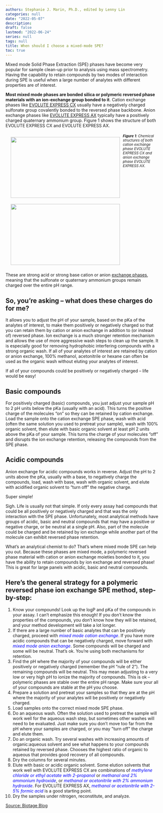 ```yaml
---
authors: Stephanie J. Marin, Ph.D., edited by Lenny Lin
categories: null
date: "2022-05-07"
description:
draft: false
lastmod: "2022-06-24"
series: null
tags: null
title: When should I choose a mixed-mode SPE?
toc: true
---
```



<!--more-->

Mixed mode Solid Phase Extraction (SPE) phases have become very popular for sample clean-up prior to analysis using mass spectrometry. Having the capability to retain compounds by two modes of interaction during SPE is useful when a large number of analytes with different properties are of interest.

**Most mixed mode phases are bonded silica or polymeric reversed phase materials with an ion-exchange group bonded to it**. Cation exchange phases like [EVOLUTE EXPRESS CX](https://www.biotage.com/product-page/evolute-express-cx) usually have a negatively charged sulfonate group covalently bonded to the reversed phase backbone. Anion exchange phases like [EVOLUTE EXPRESS AX](https://www.biotage.com/product-page/evolute-express-ax) typically have a positively charged quaternary ammonium group. Figure 1 shows the structure of both EVOLUTE EXPRESS CX and EVOLUTE EXPRESS AX.

<div class = "row">
  <figure>
  <img width ="360" height= "200" src = "/docs/images/SP-EVOLUTE-EXPRESS-CX-300x250.jpg" style ="float: left" HSPACE="10" VSPACE="10"/>
  <img width ="360" height= "200" src = "/docs/images/SP-EVOLUTE-EXPRESS-AX-300x246.jpg" style ="float: left" HSPACE="10" VSPACE="10"/>
<b>Figure 1</b>: Chemical structures of both cation exchange phase EVOLUTE EXPRESS CX and anion exchange phase EVOLUTE EXPRESS AX.
  </figure>
</div>

These are strong acid or strong base cation or anion [exchange phases](https://en.wikipedia.org/wiki/Ion-exchange_resin), meaning that the sulfonate or quaternary ammonium groups remain charged over the entire pH range.

## So, you’re asking – what does these charges do for me?

It allows you to adjust the pH of your sample, based on the pKa of the analytes of interest, to make them positively or negatively charged so that you can retain them by cation or anion exchange in addition to (or instead of) reversed phase. Ion exchange is a much stronger retention mechanism and allows the use of more aggressive wash steps to clean up the sample. It is especially good for removing hydrophobic interfering compounds with a strong organic wash. If all of your analytes of interest are retained by cation or anion exchange, 100% methanol, acetonitrile or hexane can often be used as the organic wash without eluting your analytes of interest.

If all of your compounds could be positively or negatively charged – life would be easy!

## Basic compounds

For positively charged (basic) compounds, you just adjust your sample pH to 2 pH units below the pKa (usually with an acid). This turns the positive charge of the molecules “on” so they can be retained by cation exchange. Load the sample onto the cation exchange SPE phase, wash with acid (often the same solution you used to pretreat your sample), wash with 100% organic solvent, then elute with basic organic solvent at least pH 2 units above the pKa of your sample. This turns the charge of your molecules “off” and disrupts the ion exchange retention, releasing the compounds from the SPE phase.

## Acidic compounds

Anion exchange for acidic compounds works in reverse. Adjust the pH to 2 units above the pKa, usually with a base, to negatively charge the compounds, load, wash with base, wash with organic solvent, and elute with acidified organic solvent to “turn off” the negative charge.

Super simple!

Sigh. Life is usually not that simple. If only every assay had compounds that could be all positively or negatively charged and that was the only interaction with the SPE phase. Unfortunately, most analytical methods have groups of acidic, basic and neutral compounds that may have a positive or negative charge, or be neutral at a single pH. Also, part of the molecule could be charged and be retained by ion exchange while another part of the molecule can exhibit reversed phase retention.

What’s an analytical chemist to do? That’s where mixed mode SPE can help you out. Because these phases are mixed mode, a polymeric reversed phase material with cation or anion exchange moieties bonded to it, you have the ability to retain compounds by ion exchange and reversed phase! This is great for large panels with acidic, basic and neutral compounds.

## Here’s the general strategy for a polymeric reversed phase ion exchange SPE method, step-by-step:

1. Know your compounds! Look up the logP and pKa of the compounds in your assay. I can’t emphasize this enough! If you don’t know the properties of the compounds, you don’t know how they will be retained, and your method development will take a lot longer.  
2. If there are a large number of basic analytes that can be positively charged, proceed with *<font color ="blue">mixed mode cation exchange</font>*. If you have more acidic compounds that can be negatively charged, move forward with *<font color ="blue">mixed mode anion exchange</font>*. Some compounds will be charged and some will be neutral. That’s ok. You’re using both mechanisms for retention.  
3. Find the pH where the majority of your compounds will be either positively or negatively charged (remember the pH “rule of 2”). The remaining compounds will be neutral. This may mean adjusting to a very low or very high pH to ionize the majority of compounds. This is ok – polymeric phases are stable over the entire pH range. Make sure your all of your compounds are stable at the pH you choose.  
4. Prepare a solution and pretreat your samples so that they are at the pH where the majority of your analytes will be positively or negatively charged.  
5. Load samples onto the correct mixed mode SPE phase.  
6. Do an aqueous wash. Often the solution used to pretreat the sample will work well for the aqueous wash step, but sometimes other washes will need to be evaluated. Just make sure you don’t move too far from the pH where your samples are charged, or you may "turn off" the charge and elute them.
7. Do an organic wash. Try several washes with increasing amounts of organic:aqueous solvent and see what happens to your compounds retained by reversed phase. Chooses the highest ratio of organic to aqueous that provides good recovery of all compounds.
8. Dry the columns for several minutes.
9. Elute with basic or acidic organic solvent. Some elution solvents that work well with EVOLUTE EXPRESS CX are combinations of *<font color ="blue">methylene chloride or ethyl acetate with 2-propanol</font>* or *<font color ="blue">methanol and 2% ammonium hydroxide</font>*, or *<font color ="blue">methanol or acetonitrile with 2% ammonium hydroxide</font>*. For EVOLUTE EXPRESS AX, *<font color ="blue">methanol or acetonitrile with 2-5% formic acid</font>* is a good starting point.
10. Dry the samples under nitrogen, reconstitute, and analyze.


[Source: Biotage Blog](https://sampleprep.biotage.com/blog/when-should-i-choose-a-mixed-mode-spe)

<style type = "text/css">
.row {
  margin-left:-5px;
  margin-right:-5px;
}

.row::after {
  content: "";
  clear: both;
  display: table;
}

figure {
  text-align: left;
  font-style: italic;
  font-size: smaller;
  text-indent: 0;
  margin: 0.5em;
  padding: 0.5em;
}

</style>
